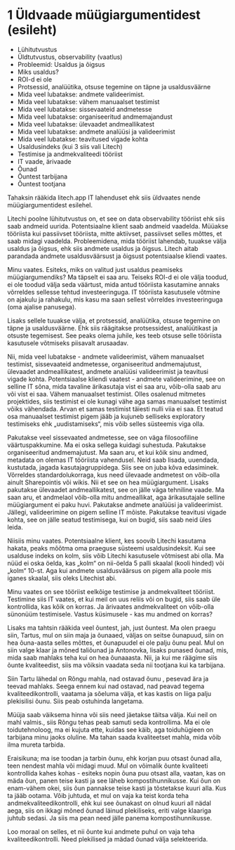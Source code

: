
# 1 Üldvaade müügiargumentidest (esileht)


* Lühitutvustus
* Üldtutvustus, observability (vaatlus)
* Probleemid: Usaldus ja õigsus
* Miks usaldus?
* ROI-d ei ole
* Protsessid, analüütika, otsuse tegemine on täpne ja usaldusväärne
* Mida veel lubatakse: andmete valideerimist. 
* Mida veel lubatakse: vähem manuaalset testimist
* Mida veel lubatakse: sissevaateid andmetesse
* Mida veel lubatakse: organiseeritud andmemajandust
* Mida veel lubatakse: ülevaadet andmeallikatest
* Mida veel lubatakse: andmete analüüsi ja valideerimist
* Mida veel lubatakse: teavitused vigade kohta
* Usaldusindeks (kui 3 siis vali Litech)
* Testimise ja andmekvaliteedi tööriist
* IT vaade, ärivaade
* Õunad
* Õuntest tarbijana
*  Õuntest tootjana
  
Tahaksin rääkida litech.app IT lahenduset ehk siis üldvaates nende müügiargumentidest esilehel.

Litechi poolne lühitutvustus on, et see on data observability tööriist ehk siis saab andmeid uurida. Potentsiaalne klient saab andmeid vaadelda. Müüakse tööriista kui passiivset tööriista, mitte aktiivset,  passiivset selles mõttes, et saab midagi vaadelda. Probleemidena, mida tööriist lahendab, tuuakse välja usaldus ja õigsus, ehk siis andmete usaldus ja õigsus. Litech  aitab parandada andmete usaldusväärsust ja õigsust potentsiaalse kliendi vaates. 

Minu vaates. Esiteks, miks on valitud just usaldus peamiseks müügiargumendiks? Ma täpselt ei saa aru. Teiseks ROI-d ei ole välja toodud,  ei ole toodud välja seda väärtust, mida antud tööriista kasutamine annaks võrreldes sellesse tehtud  investeeringuga. IT tööriista kasutusele võtmine  on ajakulu ja rahakulu, mis kasu ma saan sellest võrreldes  investeeringuga (oma ajalise panusega). 

Lisaks sellele tuuakse välja, et protsessid, analüütika, otsuse tegemine on täpne ja usaldusväärne. Ehk siis räägitakse protsessidest, analüütikast ja otsuste  tegemisest. See peaks olema juhile, kes teeb otsuse selle tööriista kasutusele võtmiseks piisavalt arusaadav. 

Nii, mida veel lubatakse  - andmete valideerimist, vähem manuaalset testimist, sissevaateid  andmetesse,  organiseeritud andmemajutust, ülevaadet andmeallikatest, andmete analüüsi valideerimist ja teavitusi vigade kohta. Potentsiaalse kliendi vaatest -  andmete valideerimine, see on selline IT  sõna, mida tavaline ärikasutaja vist ei saa aru, võib-olla saab aru või vist ei saa. Vähem manuaalset testimist. Olles osalenud mitmetes projektides, siis testimist ei ole kunagi vähe aga samas  manuaalset testimist võiks vähendada. Arvan et  samas testimist täiesti nulli viia ei saa. Et teatud osa manuaalset testimist pigem jääb ja kujuneb selliseks exploratory  testimiseks ehk „uudistamiseks“, mis võib selles süsteemis viga olla. 

Pakutakse veel sissevaated andmetesse, see on väga filosoofiline väärtuspakkumine. Ma ei oska sellega kuidagi suhestuda. Pakutakse organiseeritud andmemajutust. Ma saan aru, et kui kõik sinu andmed, metadata  on olemas IT tööriista vahendusel. Neid saab lisada, uuendada, kustutada, jagada kasutajagruppidega. Siis see on juba kõva edasiminek. Võrreldes standardolukorraga, kus need ülevaade andmetest on võib-olla ainult Sharepointis või wikis. Nii et see on hea müügiargument. Lisaks pakutakse ülevaadet andmeallikatest, see on jälle väga tehniline vaade. Ma saan aru, et  andmelaol võib-olla mitu andmeallikat, aga ärikasutajale selline  müügiargument ei paku huvi. Pakutakse andmete analüüsi ja valideerimist. Jällegi, valideerimine on pigem selline IT  mõiste. Pakutakse teavitusi vigade kohta, see on jälle seatud testimisega, kui on bugid, siis saab neid üles leida.

Niisiis minu vaates. Potentsiaalne klient, kes soovib Litechi kasutama hakata, peaks mõõtma oma praeguse süsteemi usaldusindeksit. Kui see usalduse indeks on kolm, siis võib Litechi kasutusele võtmisest abi olla. Ma nüüd ei oska öelda, kas „kolm“ on nii-öelda 5 palli skaalal (kooli hinded) või „kolm“ 10-st. Aga kui andmete usaldusväärsus on pigem alla poole mis iganes skaalal, siis oleks Litechist abi. 

Minu vaates on see tööriist eelkõige testimise ja andmekvaliteet tööriist. Testimine siis IT vaates, et kui meil on uus reliis  või on bugid, siis saab üle kontrollida, kas kõik on korras. Ja ärivaates andmekvaliteet on võib-olla sünonüüm testimisele. Vastus küsimusele - kas mu andmed on korras? 

Lisaks ma tahtsin rääkida veel õuntest, jah, just õuntest. Ma olen praegu siin, Tartus, mul on siin maja ja õunaaed, väljas on seitse õunapuud, siin on hea õuna-aasta selles mõttes, et õunapuudel  ei ole palju õunu peal. Mul on siin valge klaar ja mõned taliõunad ja Antonovka, lisaks punased õunad, mis, mida saab mahlaks teha kui on hea õunaaasta.  Nii, ja kui me räägime siis õunte kvaliteedist, siis ma võiksin vaadata seda nii tootjana kui ka tarbijana.

Siin Tartu lähedal on Rõngu mahla,  nad ostavad õunu , pesevad ära ja teevad mahlaks. Seega ennem kui nad ostavad, nad peavad tegema kvaliteedikontrolli, vaatama ja sõeluma välja, et kas kastis on liiga palju plekisilisi õunu. Siis peab ostuhinda langetama. 

Müüja saab väiksema   hinna või siis need jäetakse täitsa välja. Kui neil on mahl valmis., siis Rõngu tehas peab samuti seda kontrollima. Ma ei ole toidutehnoloog, ma ei kujuta ette, kuidas see käib, aga toiduhügieen on tarbijana minu jaoks oluline. Ma tahan saada kvaliteetset mahla, mida võib ilma mureta tarbida. 

Eraisikuna; ma ise toodan ja tarbin õunu, ehk korjan puu otsast õunad alla, teen nendest mahla või midagi muud. Mul on võimalik õunte kvaliteeti kontrollida kahes kohas - esiteks nopin õuna puu otsast alla, vaatan, kas on mäda õun, panen teise kasti ja see läheb kompostihunnikusse. Kui õun on enam-vähem okei, siis õun pannakse teise kasti ja tõstetakse   kuuri alla. Kus ta jääb ootama. Võib juhtuda, et mul on vaja ka teist korda teha andmekvaliteedikontrolli, ehk kui see õunakast on olnud kuuri all nädal aega, siis on ikkagi mõned õunad läinud plekiliseks, eriti valge klaariga juhtub sedasi. Ja siis ma pean need jälle panema kompostihunnikusse. 

Loo moraal on selles, et nii  õunte kui andmete puhul on vaja teha kvaliteedikontrolli. Need plekilised ja mädad õunad välja selekteerida.



